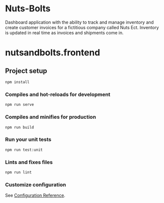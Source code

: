 # Nuts-Bolts
Dashboard application with the ability to track and manage inventory and create customer invoices for a 
fictitious company called Nuts Ect. Inventory is updated in real time as invoices and shipments come in. 
# nutsandbolts.frontend

## Project setup
```
npm install
```

### Compiles and hot-reloads for development
```
npm run serve
```

### Compiles and minifies for production
```
npm run build
```

### Run your unit tests
```
npm run test:unit
```

### Lints and fixes files
```
npm run lint
```

### Customize configuration
See [Configuration Reference](https://cli.vuejs.org/config/).
